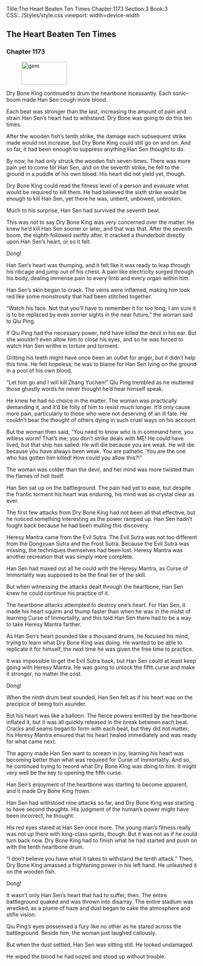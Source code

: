 Title:The Heart Beaten Ten Times 
Chapter:1173 
Section:3 
Book:3 
CSS:../Styles/style.css 
viewport: width=device-width
  
## The Heart Beaten Ten Times
### Chapter 1173 
<figure>
	<img src="../Images/gem.gif" alt="gem" id="gem" width="120" height="60" />
</figure>
  

  
  Dry Bone King continued to drum the heartbone incessantly. Each sonic-boom made Han Sen cough more blood.

Each beat was stronger than the last, increasing the amount of pain and strain Han Sen’s heart had to withstand. Dry Bone was going to do this ten times.

After the wooden fish’s tenth strike, the damage each subsequent strike made would not increase, but Dry Bone King could still go on and on. And so far, it had been enough to suppress anything Han Sen thought to do.

By now, he had only struck the wooden fish seven times. There was more pain yet to come for Han Sen, and on the seventh strike, he fell to the ground in a puddle of his own blood. His heart did not yield yet, though.

Dry Bone King could read the fitness level of a person and evaluate what would be required to kill them. He had believed the sixth strike would be enough to kill Han Sen, yet there he was, unbent, unbowed, unbroken.

Much to his surprise, Han Sen had survived the seventh beat.

This was not to say Dry Bone King was very concerned over the matter. He knew he’d kill Han Sen sooner or later, and that was that. After the seventh boom, the eighth followed swiftly after. It cracked a thunderbolt directly upon Han Sen’s heart, or so it felt.

Dong!

Han Sen’s heart was thumping, and it felt like it was ready to leap through his ribcage and jump out of his chest. A pain like electricity surged through his body, dealing immense pain to every limb and every organ within him.

Han Sen’s skin began to crack. The veins were inflamed, making him look red like some monstrosity that had been stitched together.

“Watch his face. Not that you’ll have to remember it for too long; I am sure it is to be replaced by even sorrier sights in the near future,” the woman said to Qiu Ping.

If Qiu Ping had the necessary power, he’d have killed the devil in his ear. But she wouldn’t even allow him to close his eyes, and so he was forced to watch Han Sen writhe in torture and torment.

Gritting his teeth might have once been an outlet for anger, but it didn’t help this time. He felt hopeless; he was to blame for Han Sen lying on the ground in a pool of his own blood.

“Let him go and I will kill Zhang Yuchen!” Qiu Ping trembled as he muttered those ghastly words he never thought he’d hear himself speak.

He knew he had no choice in the matter. The woman was practically demanding it, and it’d be folly of him to resist much longer. It’d only cause more pain, particularly to those who were not deserving of an ill fate. He couldn’t bear the thought of others dying in such cruel ways on his account.

But the woman then said, “You need to know who is in command here, you witless worm! That’s me; you don’t strike deals with ME! He could have lived, but that ship has sailed. He will die because you are weak. He will die because you have always been weak. You are pathetic. You are the one who has gotten him killed! How could you allow this?!”

The woman was colder than the devil, and her mind was more twisted than the flames of hell itself.

Han Sen sat up on the battleground. The pain had yet to ease, but despite the frantic torment his heart was enduring, his mind was as crystal clear as ever.

The first few attacks from Dry Bone King had not been all that effective, but he noticed something interesting as the power ramped up. Han Sen hadn’t fought back because he had been mulling this discovery.

Heresy Mantra came from the Evil Sutra. The Evil Sutra was not too different from the Dongxuan Sutra and the Frost Sutra. Because the Evil Sutra was missing, the techniques themselves had been lost. Heresy Mantra was another recreation that was simply more complete.

Han Sen had maxed out all he could with the Heresy Mantra, as Curse of Immortality was supposed to be the final tier of the skill.

But when witnessing the attacks dealt through the heartbone, Han Sen knew he could continue his practice of it.

The heartbone attacks attempted to destroy one’s heart. For Han Sen, it made his heart squirm and thump faster than when he was in the midst of learning Curse of Immortality, and this told Han Sen there had to be a way to take Heresy Mantra farther.

As Han Sen’s heart pounded like a thousand drums, he focused his mind, trying to learn what Dry Bone King was doing. He wanted to be able to replicate it for himself, the next time he was given the free time to practice.

It was impossible to get the Evil Sutra back, but Han Sen could at least keep going with Heresy Mantra. He was going to unlock the fifth curse and make it stronger, no matter the cost.

Dong!

When the ninth drum beat sounded, Han Sen felt as if his heart was on the precipice of being torn asunder.

But his heart was like a balloon. The fierce powers emitted by the heartbone inflated it, but it was all quickly released in the break between each beat. Cracks and seams began to form with each beat, but they did not matter; his Heresy Mantra ensured that his heart healed immediately and was ready for what came next.

The agony made Han Sen want to scream in joy, learning his heart was becoming better than what was required for Curse of Immortality. And so, he continued trying to record what Dry Bone King was doing to him. It might very well be the key to opening the fifth curse.

Han Sen’s enjoyment of the heartbone was starting to become apparent, and it made Dry Bone King frown.

Han Sen had withstood nine attacks so far, and Dry Bone King was starting to have second thoughts. His judgment of the human’s power might have been incorrect, he thought.

His red eyes stared at Han Sen once more. The young man’s fitness really was not up there with king-class spirits, though. But it was not as if he could turn back now. Dry Bone King had to finish what he had started and push on with the tenth heartbone drum.

“I don’t believe you have what it takes to withstand the tenth attack.” Then, Dry Bone King amassed a frightening power in his left hand. He unleashed it on the wooden fish.

Dong!

It wasn’t only Han Sen’s heart that had to suffer, then. The entire battleground quaked and was thrown into disarray. The entire stadium was wrecked, as a plume of haze and dust began to cake the atmosphere and stifle vision.

Qiu Ping’s eyes possessed a fury like no other as he stared across the battleground. Beside him, the woman just laughed callously.

But when the dust settled, Han Sen was sitting still. He looked undamaged.

He wiped the blood he had oozed and stood up without trouble.
